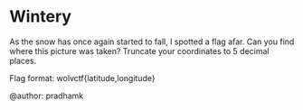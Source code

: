 # Wintery

As the snow has once again started to fall, I spotted a flag afar. Can you find where this picture was taken? Truncate your coordinates to 5 decimal places.

Flag format: wolvctf{latitude,longitude}

@author: pradhamk


